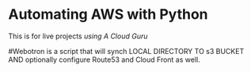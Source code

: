 # Automating AWS with Python

This is for live projects *using A Cloud Guru*

#Webotron is a  script that will synch  LOCAL DIRECTORY TO s3 BUCKET AND optionally configure Route53 and Cloud Front as well.
